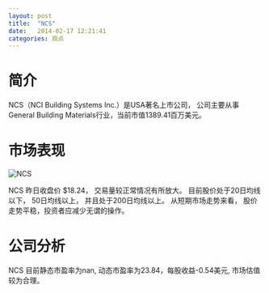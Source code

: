 ```yaml
---
layout: post
title:  "NCS"
date:   2014-02-17 12:21:41
categories: 观点
---
```


# 简介
NCS（NCI Building Systems Inc.）是USA著名上市公司，
公司主要从事General Building Materials行业，当前市值1389.41百万美元。

# 市场表现

![NCS](http://finviz.com/chart.ashx?t=NCS&ty=c&ta=1&p=d&s=l)

NCS 昨日收盘价 $18.24，
交易量较正常情况有所放大。
目前股价处于20日均线以下，
50日均线以上，
并且处于200日均线以上。
从短期市场走势来看，
股价走势平稳，投资者应减少无谓的操作。

# 公司分析
NCS 目前静态市盈率为nan, 动态市盈率为23.84，每股收益-0.54美元,
市场估值较为合理。
